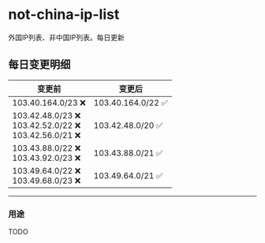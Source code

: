 # not-china-ip-list
外国IP列表、非中国IP列表。每日更新

每日变更明细
--------------------
|  变更前   | 变更后 |
|  ----  | ----  |
|  103.40.164.0/23 :x:  | 103.40.164.0/22 :white_check_mark: | 
|  103.42.48.0/23 :x: <br> 103.42.52.0/22 :x: <br> 103.42.56.0/21 :x: <br> | 103.42.48.0/20 :white_check_mark: | 
|  103.43.88.0/22 :x: <br> 103.43.92.0/23 :x: <br> | 103.43.88.0/21 :white_check_mark: | 
|  103.49.64.0/22 :x: <br> 103.49.68.0/23 :x: <br> | 103.49.64.0/21 :white_check_mark: | 

--------------------
### 用途
TODO
